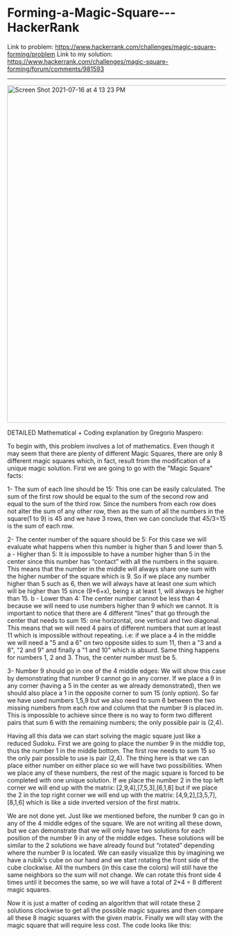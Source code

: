 # Forming-a-Magic-Square---HackerRank
Link to problem: https://www.hackerrank.com/challenges/magic-square-forming/problem
Link to my solution: https://www.hackerrank.com/challenges/magic-square-forming/forum/comments/981593

------------------------------------------
<img width="778" alt="Screen Shot 2021-07-16 at 4 13 23 PM" src="https://user-images.githubusercontent.com/59319786/125997613-85be1414-e317-4fa6-a791-5de0e2b2a857.png">

DETAILED Mathematical + Coding explanation by Gregorio Maspero:

To begin with, this problem involves a lot of mathematics. Even though it may seem that there are plenty of different Magic Squares, there are only 8 different magic squares which, in fact, result from the modification of a unique magic solution. First we are going to go with the "Magic Square" facts:

1- The sum of each line should be 15: This one can be easily calculated. The sum of the first row should be equal to the sum of the second row and equal to the sum of the third row. Since the numbers from each row does not alter the sum of any other row, then as the sum of all the numbers in the square(1 to 9) is 45 and we have 3 rows, then we can conclude that 45/3=15 is the sum of each row.

2- The center number of the square should be 5: For this case we will evaluate what happens when this number is higher than 5 and lower than 5. a - Higher than 5: It is impossible to have a number higher than 5 in the center since this number has “contact” with all the numbers in the square. This means that the number in the middle will always share one sum with the higher number of the square which is 9. So if we place any number higher than 5 such as 6, then we will always have at least one sum which will be higher than 15 since (9+6+x), being x at least 1, will always be higher than 15. b - Lower than 4: The center number cannot be less than 4 because we will need to use numbers higher than 9 which we cannot. It is important to notice that there are 4 different “lines” that go through the center that needs to sum 15: one horizontal, one vertical and two diagonal. This means that we will need 4 pairs of different numbers that sum at least 11 which is impossible without repeating. i.e: if we place a 4 in the middle we will need a "5 and a 6" on two opposite sides to sum 11, then a "3 and a 8", "2 and 9" and finally a "1 and 10" which is absurd. Same thing happens for numbers 1, 2 and 3. Thus, the center number must be 5.

3- Number 9 should go in one of the 4 middle edges: We will show this case by demonstrating that number 9 cannot go in any corner. If we place a 9 in any corner (having a 5 in the center as we already demonstrated), then we should also place a 1 in the opposite corner to sum 15 (only option). So far we have used numbers 1,5,9 but we also need to sum 6 between the two missing numbers from each row and column that the number 9 is placed in. This is impossible to achieve since there is no way to form two different pairs that sum 6 with the remaining numbers; the only possible pair is (2,4).

Having all this data we can start solving the magic square just like a reduced Sudoku. First we are going to place the number 9 in the middle top, thus the number 1 in the middle bottom. The first row needs to sum 15 so the only pair possible to use is pair (2,4). The thing here is that we can place either number on either place so we will have two possibilities. When we place any of these numbers, the rest of the magic square is forced to be completed with one unique solution. If we place the number 2 in the top left corner we will end up with the matrix: [2,9,4],[7,5,3],[6,1,8] but if we place the 2 in the top right corner we will end up with the matrix: [4,9,2],[3,5,7],[8,1,6] which is like a side inverted version of the first matrix.

We are not done yet. Just like we mentioned before, the number 9 can go in any of the 4 middle edges of the square. We are not writing all these down, but we can demonstrate that we will only have two solutions for each position of the number 9 in any of the middle edges. These solutions will be similar to the 2 solutions we have already found but “rotated” depending where the number 9 is located. We can easily visualize this by imagining we have a rubik's cube on our hand and we start rotating the front side of the cube clockwise. All the numbers (in this case the colors) will still have the same neighbors so the sum will not change. We can rotate this front side 4 times until it becomes the same, so we will have a total of 2*4 = 8 different magic squares.

Now it is just a matter of coding an algorithm that will rotate these 2 solutions clockwise to get all the possible magic squares and then compare all these 8 magic squares with the given matrix. Finally we will stay with the magic square that will require less cost. The code looks like this:



